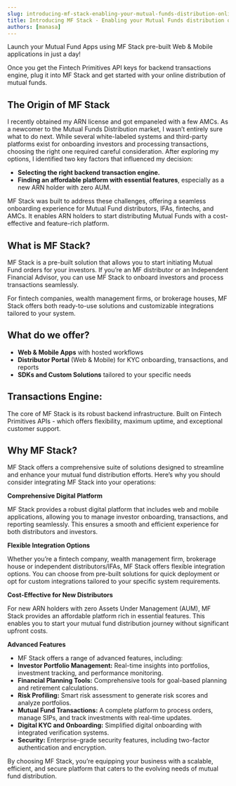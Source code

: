 ```yaml
---
slug: introducing-mf-stack-enabling-your-mutual-funds-distribution-online
title: Introducing MF Stack - Enabling your Mutual Funds distribution online
authors: [manasa]
---
```


Launch your Mutual Fund Apps using MF Stack pre-built Web & Mobile applications in just a day!

<!-- truncate -->

Once you get the Fintech Primitives API keys for backend transactions engine, plug it into MF Stack and get started with your online distribution of mutual funds.

## **The Origin of MF Stack**

I recently obtained my ARN license and got empaneled with a few AMCs. As a newcomer to the Mutual Funds Distribution market, I wasn’t entirely sure what to do next. While several white-labeled systems and third-party platforms exist for onboarding investors and processing transactions, choosing the right one required careful consideration. After exploring my options, I identified two key factors that influenced my decision:

- **Selecting the right backend transaction engine.**
- **Finding an affordable platform with essential features**, especially as a new ARN holder with zero AUM.

MF Stack was built to address these challenges, offering a seamless onboarding experience for Mutual Fund distributors, IFAs, fintechs, and AMCs. It enables ARN holders to start distributing Mutual Funds with a cost-effective and feature-rich platform.

## What is MF Stack?

MF Stack is a pre-built solution that allows you to start initiating Mutual Fund orders for your investors. If you’re an MF distributor or an Independent Financial Advisor, you can use MF Stack to onboard investors and process transactions seamlessly.

For fintech companies, wealth management firms, or brokerage houses, MF Stack offers both ready-to-use solutions and customizable integrations tailored to your system.

## What do we offer?

- **Web & Mobile Apps** with hosted workflows
- **Distributor Portal** (Web & Mobile) for KYC onboarding, transactions, and reports
- **SDKs and Custom Solutions** tailored to your specific needs

## Transactions Engine:

The core of MF Stack is its robust backend infrastructure. Built on Fintech Primitives APIs - which offers flexibility, maximum uptime, and exceptional customer support.

## Why MF Stack?

MF Stack offers a comprehensive suite of solutions designed to streamline and enhance your mutual fund distribution efforts. Here’s why you should consider integrating MF Stack into your operations:

**Comprehensive Digital Platform**

MF Stack provides a robust digital platform that includes web and mobile applications, allowing you to manage investor onboarding, transactions, and reporting seamlessly. This ensures a smooth and efficient experience for both distributors and investors.

**Flexible Integration Options**

Whether you’re a fintech company, wealth management firm, brokerage house or independent distributors/IFAs, MF Stack offers flexible integration options. You can choose from pre-built solutions for quick deployment or opt for custom integrations tailored to your specific system requirements.

**Cost-Effective for New Distributors**

For new ARN holders with zero Assets Under Management (AUM), MF Stack provides an affordable platform rich in essential features. This enables you to start your mutual fund distribution journey without significant upfront costs.

**Advanced Features**

- MF Stack offers a range of advanced features, including:
- **Investor Portfolio Management:** Real-time insights into portfolios, investment tracking, and performance monitoring.
- **Financial Planning Tools:** Comprehensive tools for goal-based planning and retirement calculations.
- **Risk Profiling:** Smart risk assessment to generate risk scores and analyze portfolios.
- **Mutual Fund Transactions:** A complete platform to process orders, manage SIPs, and track investments with real-time updates.
- **Digital KYC and Onboarding:** Simplified digital onboarding with integrated verification systems.
- **Security:** Enterprise-grade security features, including two-factor authentication and encryption.

By choosing MF Stack, you’re equipping your business with a scalable, efficient, and secure platform that caters to the evolving needs of mutual fund distribution.

